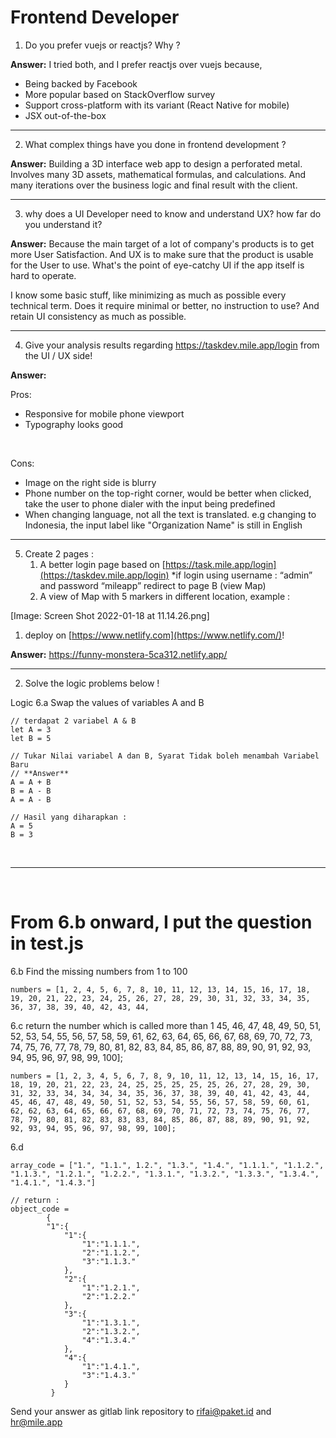 # Frontend Developer

1. Do you prefer vuejs or reactjs? Why ?
  
  **Answer:**  I tried both, and I prefer reactjs over vuejs because,
  - Being backed by Facebook
  - More popular based on StackOverflow survey
  - Support cross-platform with its variant (React Native for mobile)
  - JSX out-of-the-box

<hr>

2. What complex things have you done in frontend development ?

**Answer:**  Building a 3D interface web app to design a perforated metal. Involves many 3D assets, mathematical formulas, and calculations. And many iterations over the business logic and final result with the client.

<hr>

3. why does a UI Developer need to know and understand UX? how far do you understand it?

**Answer:**  Because the main target of a lot of company's products is to get more User Satisfaction. And UX is to make sure that the product is usable for the User to use. What's the point of eye-catchy UI if the app itself is hard to operate.  

I know some basic stuff, like minimizing as much as possible every technical term. Does it require minimal or better, no instruction to use? And retain UI consistency as much as possible.

<hr>

4. Give your analysis results regarding https://taskdev.mile.app/login from the UI / UX side!

**Answer:** 

Pros: 
- Responsive for mobile phone viewport
- Typography looks good

<br>

Cons:
- Image on the right side is blurry
- Phone number on the top-right corner, would be better when clicked, take the user to phone dialer with the input being predefined
- When changing language, not all the text is translated. e.g changing to Indonesia, the input label like "Organization Name" is still in English

<hr>

5. Create 2 pages :
    1. A better login page based on [https://task.mile.app/login](https://taskdev.mile.app/login)
        *if login using username : “admin” and password “mileapp” redirect to page B (view Map)
    2. A view of Map with 5 markers in different location, example :


[Image: Screen Shot 2022-01-18 at 11.14.26.png]

1. deploy on [https://www.netlify.com](https://www.netlify.com/)!

**Answer:**  https://funny-monstera-5ca312.netlify.app/

<hr>

2. Solve the logic problems below !

Logic
6.a Swap the values of variables A and B

```
// terdapat 2 variabel A & B
let A = 3
let B = 5

// Tukar Nilai variabel A dan B, Syarat Tidak boleh menambah Variabel Baru
// **Answer** 
A = A + B
B = A - B
A = A - B

// Hasil yang diharapkan :
A = 5
B = 3
```
<br>
<hr>
<br>

# **From 6.b onward, I put the question in test.js**

6.b Find the missing numbers from 1 to 100

```
numbers = [1, 2, 4, 5, 6, 7, 8, 10, 11, 12, 13, 14, 15, 16, 17, 18, 19, 20, 21, 22, 23, 24, 25, 26, 27, 28, 29, 30, 31, 32, 33, 34, 35, 36, 37, 38, 39, 40, 42, 43, 44, 
```


6.c return the number which is called more than 1
45, 46, 47, 48, 49, 50, 51, 52, 53, 54, 55, 56, 57, 58, 59, 61, 62, 63, 64, 65, 66, 67, 68, 69, 70, 72, 73, 74, 75, 76, 77, 78, 79, 80, 81, 82, 83, 84, 85, 86, 87, 88, 89, 90, 91, 92, 93, 94, 95, 96, 97, 98, 99, 100];
```
numbers = [1, 2, 3, 4, 5, 6, 7, 8, 9, 10, 11, 12, 13, 14, 15, 16, 17, 18, 19, 20, 21, 22, 23, 24, 25, 25, 25, 25, 25, 26, 27, 28, 29, 30, 31, 32, 33, 34, 34, 34, 34, 35, 36, 37, 38, 39, 40, 41, 42, 43, 44, 45, 46, 47, 48, 49, 50, 51, 52, 53, 54, 55, 56, 57, 58, 59, 60, 61, 62, 62, 63, 64, 65, 66, 67, 68, 69, 70, 71, 72, 73, 74, 75, 76, 77, 78, 79, 80, 81, 82, 83, 83, 83, 84, 85, 86, 87, 88, 89, 90, 91, 92, 92, 93, 94, 95, 96, 97, 98, 99, 100];
```


6.d 

```
array_code = ["1.", "1.1.", 1.2.", "1.3.", "1.4.", "1.1.1.", "1.1.2.", "1.1.3.", "1.2.1.", "1.2.2.", "1.3.1.", "1.3.2.", "1.3.3.", "1.3.4.", "1.4.1.", "1.4.3."]

// return :
object_code = 
        {
        "1":{
            "1":{
                "1":"1.1.1.", 
                "2":"1.1.2.", 
                "3":"1.1.3."
            }, 
            "2":{
                "1":"1.2.1.", 
                "2":"1.2.2."
            }, 
            "3":{
                "1":"1.3.1.", 
                "2":"1.3.2.", 
                "4":"1.3.4."
            }, 
            "4":{
                "1":"1.4.1.", 
                "3":"1.4.3."
            }
         }
```


Send your answer as gitlab link repository to [rifai@paket.id](mailto:rifai@paket.id) and hr@mile.app
